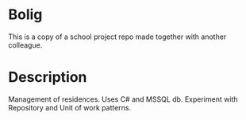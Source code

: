 # Bolig

This is a copy of a school project repo made together with another colleague.


# Description

Management of residences.
Uses C# and MSSQL db.
Experiment with Repository and Unit of work patterns.

